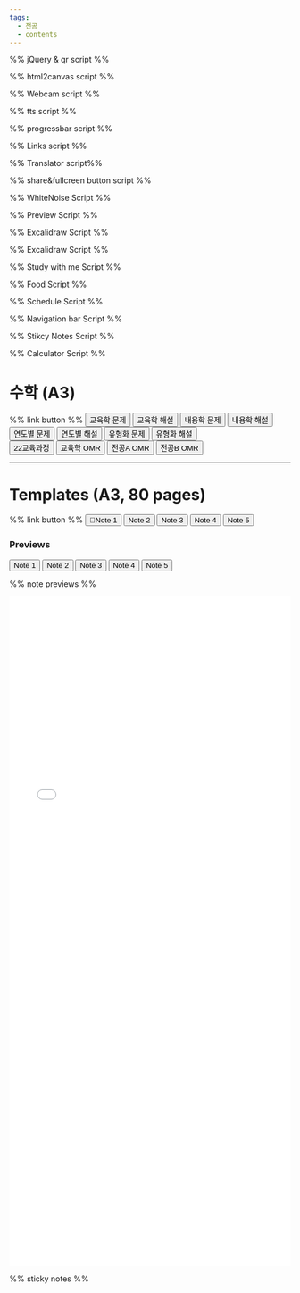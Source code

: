 ```yaml
---
tags:
  - 전공
  - contents
---
```

%% jQuery & qr script %%
<script src="https://cdnjs.cloudflare.com/ajax/libs/jquery/3.7.1/jquery.min.js"></script>
<script src="script/qrcode.js"></script>
%% html2canvas script %%
<script src="script/html2canvas.js"></script>
%% Webcam script %%
<script src="script/cam.js"></script>
%% tts script %%
<script src="script/tts.js"></script>
%% progressbar script %%
<script>
function getCurrentProgress(){
  const firstDateOfYear = new Date(new Date().getFullYear(), 0, 1);
  const currentDate = new Date();
  return ((((currentDate - firstDateOfYear) / (1000 * 60 * 60 * 24)) * 100) / 365).toFixed(1);}
function updateUI() {const percent = getCurrentProgress();
  const barItem = document.getElementsByClassName('bar')[0];barItem.style.width = `${percent}%`;
  const counterItem = document.getElementsByClassName('value')[0];
  if (percent>100){counterItem.textContent = `100%`}else{counterItem.textContent = `${percent}%`;}}
setInterval(function() {updateUI();return arguments.callee;}(), 1000);
</script>
%% Links script %%
<script type="text/javascript">
var url = document.getElementById( 'linkshare' );
url.onchange = function() {window.open( this.options[ this.selectedIndex ].value, '_blank');
$('#linkshare').prop('selectedIndex',0);};
</script>
%% Translator script%%
<script>window.ResetTranslate = () => jQuery('#\\:1\\.container').contents().find('#\\:1\\.restore').click();</script>
<script>
    function googleTranslateElementInit() {
        new google.translate.TranslateElement({pageLanguage: 'en'},'google_translate_element');}
</script>
<script type="text/javascript" src="//translate.google.com/translate_a/element.js?cb=googleTranslateElementInit"></script>
%% share&fullcreen button script %%
<script src="script/full-share.js"></script>
%% WhiteNoise Script %%
<script type="text/javascript" src="script/WN.js"></script>
%% Preview Script %%
<script src="script/preview.js"></script>
%% Excalidraw Script %%
<script src="script/excalidraw.js"></script>
%% Excalidraw Script %%
<script src="script/graph.js"></script>
%% Study with me Script %%
<script src="script/study.js"></script>
%% Food Script %%
<script src="script/meal.js"></script>
%% Schedule Script %%
<script src="script/scheduler.js"></script>
%% Navigation bar Script %%
<script src="script/navbar.js"></script>
<script src="script/resize-dialog.js"></script>
%% Stikcy Notes Script %%
<script src="script/sticky-script.js"></script>
%% Calculator Script %%
<script src="script/calc.js"></script>


# 수학 (A3)
%% link button %%
<span>
<button id=”Link” onclick=" window.open('download/edu-prob.pdf','_blank')" >교육학 문제</button>
<span></span>
<button id=”Link” onclick=" window.open('download/edu-sol.pdf','_blank')" >교육학 해설</button>
<span></span>
<button id=”Link” onclick=" window.open('download/math-prob.pdf','_blank')" >내용학 문제</button>
<span></span>
<button id=”Link” onclick=" window.open('download/math-sol.pdf','_blank')" >내용학 해설</button>
<br>
<button id=”Link” onclick=" window.open('download/yby-prob.pdf','_blank')" >연도별 문제</button>
<span></span>
<button id=”Link” onclick=" window.open('download/yby-sol.pdf','_blank')" >연도별 해설</button>
<span></span>
<button id=”Link” onclick=" window.open('download/type-prob.pdf','_blank')" >유형화 문제</button>
<span></span>
<button id=”Link” onclick=" window.open('download/type-sol.pdf','_blank')" >유형화 해설</button>
<br>
<button id=”Link” onclick=" window.open('download/22curri.pdf','_blank')" >22교육과정</button>
<span></span>
<button id=”Link” onclick=" window.open('download/omr-EDU.pdf','_blank')">교육학 OMR</button>
<span></span>
<button id=”Link” onclick=" window.open('download/omr-A.pdf','_blank')" >전공A OMR</button>
<span></span>
<button id=”Link” onclick=" window.open('download/omr-B.pdf','_blank')" >전공B OMR</button>
<span></span>
</span>

---
# Templates (A3, 80 pages)
%% link button %%
<span>
<button id=”Link” onclick=" window.open('download/note-1.pdf','_blank')" >Note 1</button>
<span></span>
<button id=”Link” onclick=" window.open('download/note-2.pdf','_blank')" >Note 2</button>
<span></span>
<button id=”Link” onclick=" window.open('download/note-3.pdf','_blank')" >Note 3</button>
<span></span>
<button id=”Link” onclick=" window.open('download/note-4.pdf','_blank')" >Note 4</button>
<span></span>
<button id=”Link” onclick=" window.open('download/note-5.pdf','_blank')" >Note 5</button>
</span>
<br>


<h3>Previews</h3>
<span>
<button id="Link" onClick="document.getElementById('downloads').src = 'download/note-1.pdf'"> Note 1</button>
<span></span>
<button id="Link" onClick="document.getElementById('downloads').src = 'download/note-2.pdf'"  > Note 2</button>
<span></span>
<button id="Link" onClick="document.getElementById('downloads').src = 'download/note-3.pdf'"  > Note 3</button>
<span></span>
<button id="Link" onClick="document.getElementById('downloads').src = 'download/note-4.pdf'"  > Note 4</button>
<span></span>
<button id="Link" onClick="document.getElementById('downloads').src = 'download/note-5.pdf'"  > Note 5</button>
<span></span>
</span>


%% note previews %%
<div> <iframe id="downloads" src="iframe/blank.pdf" width="100%" height="1200"  frameborder="0" allowtransparency="true" marginwidth="0" marginheight="0"></iframe> </div>


%% sticky notes %%
<div id="sticky-container" class="sticky-container"></div>